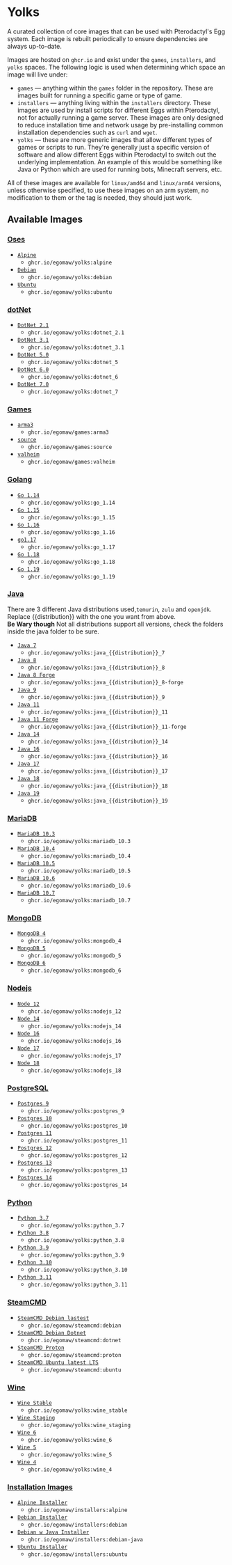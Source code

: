 # Yolks

A curated collection of core images that can be used with Pterodactyl's Egg system. Each image is rebuilt
periodically to ensure dependencies are always up-to-date.

Images are hosted on `ghcr.io` and exist under the `games`, `installers`, and `yolks` spaces. The following logic
is used when determining which space an image will live under:

* `games` — anything within the `games` folder in the repository. These are images built for running a specific game
or type of game.
* `installers` — anything living within the `installers` directory. These images are used by install scripts for different
Eggs within Pterodactyl, not for actually running a game server. These images are only designed to reduce installation time
and network usage by pre-installing common installation dependencies such as `curl` and `wget`.
* `yolks` — these are more generic images that allow different types of games or scripts to run. They're generally just
a specific version of software and allow different Eggs within Pterodactyl to switch out the underlying implementation. An
example of this would be something like Java or Python which are used for running bots, Minecraft servers, etc.

All of these images are available for `linux/amd64` and `linux/arm64` versions, unless otherwise specified, to use
these images on an arm system, no modification to them or the tag is needed, they should just work.

## Available Images

### [Oses](/oses)

* [`Alpine`](/oses/alpine)
  * `ghcr.io/egomaw/yolks:alpine`
* [`Debian`](/oses/debian)
  * `ghcr.io/egomaw/yolks:debian`
* [`Ubuntu`](/oses/ubuntu)
  * `ghcr.io/egomaw/yolks:ubuntu`

### [dotNet](/dotnet)

* [`DotNet 2.1`](/dotnet/2.1)
  * `ghcr.io/egomaw/yolks:dotnet_2.1`
* [`DotNet 3.1`](/dotnet/3.1)
  * `ghcr.io/egomaw/yolks:dotnet_3.1`
* [`DotNet 5.0`](/dotnet/5)
  * `ghcr.io/egomaw/yolks:dotnet_5`
* [`DotNet 6.0`](/dotnet/6)
  * `ghcr.io/egomaw/yolks:dotnet_6`
* [`DotNet 7.0`](/dotnet/7)
  * `ghcr.io/egomaw/yolks:dotnet_7`

### [Games](/games)

* [`arma3`](/games/arma3)
  * `ghcr.io/egomaw/games:arma3`
* [`source`](/games/source)
  * `ghcr.io/egomaw/games:source`
* [`valheim`](/games/valheim)
  * `ghcr.io/egomaw/games:valheim`

### [Golang](/go)

* [`Go 1.14`](/go/1.14)
  * `ghcr.io/egomaw/yolks:go_1.14`
* [`Go 1.15`](/go/1.15)
  * `ghcr.io/egomaw/yolks:go_1.15`
* [`Go 1.16`](/go/1.16)
  * `ghcr.io/egomaw/yolks:go_1.16`
* [`go1.17`](/go/1.17)
  * `ghcr.io/egomaw/yolks:go_1.17`
* [`Go 1.18`](/go/1.18)
  * `ghcr.io/egomaw/yolks:go_1.18`
* [`Go 1.19`](/go/1.19)
  * `ghcr.io/egomaw/yolks:go_1.19`

### [Java](/java)

There are 3 different Java distributions used,`temurin`, `zulu` and `openjdk`.  
Replace {{distribution}} with the one you want from above.  
**Be Wary though** Not all distributions support all versions, check the folders inside the java folder to be sure.

* [`Java 7`](/java/7)
  * `ghcr.io/egomaw/yolks:java_{{distribution}}_7`
* [`Java 8`](/java/8)
  * `ghcr.io/egomaw/yolks:java_{{distribution}}_8`
* [`Java 8 Forge`](/java/8-forge)
  * `ghcr.io/egomaw/yolks:java_{{distribution}}_8-forge`
* [`Java 9`](/java/9)
  * `ghcr.io/egomaw/yolks:java_{{distribution}}_9`
* [`Java 11`](/java/11)
  * `ghcr.io/egomaw/yolks:java_{{distribution}}_11`
* [`Java 11 Forge`](/java/11-forge)
  * `ghcr.io/egomaw/yolks:java_{{distribution}}_11-forge`
* [`Java 14`](/java/14)
  * `ghcr.io/egomaw/yolks:java_{{distribution}}_14`
* [`Java 16`](/java/16)
  * `ghcr.io/egomaw/yolks:java_{{distribution}}_16`
* [`Java 17`](/java/17)
  * `ghcr.io/egomaw/yolks:java_{{distribution}}_17`
* [`Java 18`](/java/18)
  * `ghcr.io/egomaw/yolks:java_{{distribution}}_18`
* [`Java 19`](/java/19)
  * `ghcr.io/egomaw/yolks:java_{{distribution}}_19`

### [MariaDB](/mariadb)

* [`MariaDB 10.3`](/mariadb/10.3)
  * `ghcr.io/egomaw/yolks:mariadb_10.3`
* [`MariaDB 10.4`](/mariadb/10.4)
  * `ghcr.io/egomaw/yolks:mariadb_10.4`
* [`MariaDB 10.5`](/mariadb/10.5)
  * `ghcr.io/egomaw/yolks:mariadb_10.5`
* [`MariaDB 10.6`](/mariadb/10.6)
  * `ghcr.io/egomaw/yolks:mariadb_10.6`
* [`MariaDB 10.7`](/mariadb/10.7)
  * `ghcr.io/egomaw/yolks:mariadb_10.7`

### [MongoDB](/mongodb)

* [`MongoDB 4`](/mongodb/4)
  * `ghcr.io/egomaw/yolks:mongodb_4`
* [`MongoDB 5`](/mongodb/5)
  * `ghcr.io/egomaw/yolks:mongodb_5`
* [`MongoDB 6`](/mongodb/6)
  * `ghcr.io/egomaw/yolks:mongodb_6`

### [Nodejs](/nodejs)

* [`Node 12`](/nodejs/12)
  * `ghcr.io/egomaw/yolks:nodejs_12`
* [`Node 14`](/nodejs/14)
  * `ghcr.io/egomaw/yolks:nodejs_14`
* [`Node 16`](/nodejs/16)
  * `ghcr.io/egomaw/yolks:nodejs_16`
* [`Node 17`](/nodejs/17)
  * `ghcr.io/egomaw/yolks:nodejs_17`
* [`Node 18`](/nodejs/18)
  * `ghcr.io/egomaw/yolks:nodejs_18`

### [PostgreSQL](/postgres)

* [`Postgres 9`](/postgres/9)
  * `ghcr.io/egomaw/yolks:postgres_9`
* [`Postgres 10`](/postgres/10)
  * `ghcr.io/egomaw/yolks:postgres_10`
* [`Postgres 11`](/postgres/11)
  * `ghcr.io/egomaw/yolks:postgres_11`
* [`Postgres 12`](/postgres/12)
  * `ghcr.io/egomaw/yolks:postgres_12`
* [`Postgres 13`](/postgres/13)
  * `ghcr.io/egomaw/yolks:postgres_13`
* [`Postgres 14`](/postgres/14)
  * `ghcr.io/egomaw/yolks:postgres_14`

### [Python](/python)

* [`Python 3.7`](/python/3.7)
  * `ghcr.io/egomaw/yolks:python_3.7`
* [`Python 3.8`](/python/3.8)
  * `ghcr.io/egomaw/yolks:python_3.8`
* [`Python 3.9`](/python/3.9)
  * `ghcr.io/egomaw/yolks:python_3.9`
* [`Python 3.10`](/python/3.10)
  * `ghcr.io/egomaw/yolks:python_3.10`
* [`Python 3.11`](/python/3.11)
  * `ghcr.io/egomaw/yolks:python_3.11`

### [SteamCMD](/steamcmd)

* [`SteamCMD Debian lastest`](/steamcmd/debian)
  * `ghcr.io/egomaw/steamcmd:debian`
* [`SteamCMD Debian Dotnet`](/steamcmd/dotnet)
  * `ghcr.io/egomaw/steamcmd:dotnet`
* [`SteamCMD Proton`](/steamcmd/proton)
  * `ghcr.io/egomaw/steamcmd:proton`
* [`SteamCMD Ubuntu latest LTS`](/steamcmd/ubuntu)
  * `ghcr.io/egomaw/steamcmd:ubuntu`

### [Wine](/wine)

* [`Wine Stable`](/wine/stable)
  * `ghcr.io/egomaw/yolks:wine_stable`
* [`Wine Staging`](/wine/staging)
  * `ghcr.io/egomaw/yolks:wine_staging`
* [`Wine 6`](/wine/6)
  * `ghcr.io/egomaw/yolks:wine_6`
* [`Wine 5`](/wine/5)
  * `ghcr.io/egomaw/yolks:wine_5`
* [`Wine 4`](/wine/4)
  * `ghcr.io/egomaw/yolks:wine_4`

### [Installation Images](/installers)

* [`Alpine Installer`](/installers/alpine)
  * `ghcr.io/egomaw/installers:alpine`
* [`Debian Installer`](/installers/debian)
  * `ghcr.io/egomaw/installers:debian`
* [`Debian w Java Installer`](/installers/debian-java)
  * `ghcr.io/egomaw/installers:debian-java`
* [`Ubuntu Installer`](/installers/ubuntu)
  * `ghcr.io/egomaw/installers:ubuntu`
